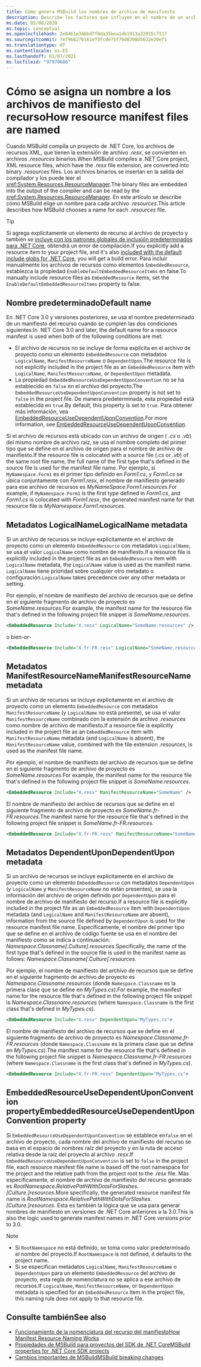 ```yaml
---
title: Cómo genera MSBuild los nombres de archivo de manifiesto
description: Describe los factores que influyen en el nombre de un archivo de manifiesto de recurso generado por MSBuild en tiempo de compilación.
ms.date: 05/08/2020
ms.topic: conceptual
ms.openlocfilehash: 2e0461e34bbd7f8da35bea1db1913a32915c7117
ms.sourcegitcommit: 7ef96827b161ef3fcde75f79d839885632e26ef1
ms.translationtype: HT
ms.contentlocale: es-ES
ms.lasthandoff: 01/07/2021
ms.locfileid: "97970686"
---
```

# <a name="how-resource-manifest-files-are-named"></a><span data-ttu-id="77a44-103">Cómo se asigna un nombre a los archivos de manifiesto del recurso</span><span class="sxs-lookup"><span data-stu-id="77a44-103">How resource manifest files are named</span></span>

<span data-ttu-id="77a44-104">Cuando MSBuild compila un proyecto de .NET Core, los archivos de recursos XML, que tienen la extensión de archivo *.resx*, se convierten en archivos *.resources* binarios.</span><span class="sxs-lookup"><span data-stu-id="77a44-104">When MSBuild compiles a .NET Core project, XML resource files, which have the *.resx* file extension, are converted into binary *.resources* files.</span></span> <span data-ttu-id="77a44-105">Los archivos binarios se insertan en la salida del compilador y los puede leer el <xref:System.Resources.ResourceManager>.</span><span class="sxs-lookup"><span data-stu-id="77a44-105">The binary files are embedded into the output of the compiler and can be read by the <xref:System.Resources.ResourceManager>.</span></span> <span data-ttu-id="77a44-106">En este artículo se describe cómo MSBuild elige un nombre para cada archivo *.resources*.</span><span class="sxs-lookup"><span data-stu-id="77a44-106">This article describes how MSBuild chooses a name for each *.resources* file.</span></span>

> [!TIP]
> <span data-ttu-id="77a44-107">Si agrega explícitamente un elemento de recurso al archivo de proyecto y también se [incluye con los patrones globales de inclusión predeterminados para .NET Core](../project-sdk/overview.md#default-includes-and-excludes), obtendrá un error de compilación.</span><span class="sxs-lookup"><span data-stu-id="77a44-107">If you explicitly add a resource item to your project file, and it's also [included with the default include globs for .NET Core](../project-sdk/overview.md#default-includes-and-excludes), you will get a build error.</span></span> <span data-ttu-id="77a44-108">Para incluir manualmente los archivos de recursos como elementos `EmbeddedResource`, establezca la propiedad `EnableDefaultEmbeddedResourceItems` en false.</span><span class="sxs-lookup"><span data-stu-id="77a44-108">To manually include resource files as `EmbeddedResource` items, set the `EnableDefaultEmbeddedResourceItems` property to false.</span></span>

## <a name="default-name"></a><span data-ttu-id="77a44-109">Nombre predeterminado</span><span class="sxs-lookup"><span data-stu-id="77a44-109">Default name</span></span>

<span data-ttu-id="77a44-110">En .NET Core 3.0 y versiones posteriores, se usa el nombre predeterminado de un manifiesto del recurso cuando se cumplen las dos condiciones siguientes:</span><span class="sxs-lookup"><span data-stu-id="77a44-110">In .NET Core 3.0 and later, the default name for a resource manifest is used when both of the following conditions are met:</span></span>

- <span data-ttu-id="77a44-111">El archivo de recursos no se incluye de forma explícita en el archivo de proyecto como un elemento `EmbeddedResource` con metadatos `LogicalName`, `ManifestResourceName` o `DependentUpon`.</span><span class="sxs-lookup"><span data-stu-id="77a44-111">The resource file is not explicitly included in the project file as an `EmbeddedResource` item with `LogicalName`, `ManifestResourceName`, or `DependentUpon` metadata.</span></span>
- <span data-ttu-id="77a44-112">La propiedad `EmbeddedResourceUseDependentUponConvention` no se ha establecido en `false` en el archivo del proyecto.</span><span class="sxs-lookup"><span data-stu-id="77a44-112">The `EmbeddedResourceUseDependentUponConvention` property is not set to `false` in the project file.</span></span> <span data-ttu-id="77a44-113">De manera predeterminada, esta propiedad está establecida en `true`.</span><span class="sxs-lookup"><span data-stu-id="77a44-113">By default, this property is set to `true`.</span></span> <span data-ttu-id="77a44-114">Para obtener más información, vea [EmbeddedResourceUseDependentUponConvention](../project-sdk/msbuild-props.md#embeddedresourceusedependentuponconvention).</span><span class="sxs-lookup"><span data-stu-id="77a44-114">For more information, see [EmbeddedResourceUseDependentUponConvention](../project-sdk/msbuild-props.md#embeddedresourceusedependentuponconvention).</span></span>

<span data-ttu-id="77a44-115">Si el archivo de recursos está ubicado con un archivo de origen ( *.cs* o *.vb*) del mismo nombre de archivo raíz, se usa el nombre completo del primer tipo que se define en el archivo de origen para el nombre de archivo de manifiesto.</span><span class="sxs-lookup"><span data-stu-id="77a44-115">If the resource file is colocated with a source file (*.cs* or *.vb*) of the same root file name, the full name of the first type that's defined in the source file is used for the manifest file name.</span></span> <span data-ttu-id="77a44-116">Por ejemplo, si `MyNamespace.Form1` es el primer tipo definido en *Form1.cs*, y *Form1.cs* se ubica conjuntamente con *Form1.resx*, el nombre de manifiesto generado para ese archivo de recursos es *MyNameSpace.Form1.resources*.</span><span class="sxs-lookup"><span data-stu-id="77a44-116">For example, if `MyNamespace.Form1` is the first type defined in *Form1.cs*, and *Form1.cs* is colocated with *Form1.resx*, the generated manifest name for that resource file is *MyNamespace.Form1.resources*.</span></span>

## <a name="logicalname-metadata"></a><span data-ttu-id="77a44-117">Metadatos LogicalName</span><span class="sxs-lookup"><span data-stu-id="77a44-117">LogicalName metadata</span></span>

<span data-ttu-id="77a44-118">Si un archivo de recursos se incluye explícitamente en el archivo de proyecto como un elemento `EmbeddedResource` con metadatos `LogicalName`, se usa el valor `LogicalName` como nombre de manifiesto.</span><span class="sxs-lookup"><span data-stu-id="77a44-118">If a resource file is explicitly included in the project file as an `EmbeddedResource` item with `LogicalName` metadata, the `LogicalName` value is used as the manifest name.</span></span> <span data-ttu-id="77a44-119">`LogicalName` tiene prioridad sobre cualquier otro metadato o configuración.</span><span class="sxs-lookup"><span data-stu-id="77a44-119">`LogicalName` takes precedence over any other metadata or setting.</span></span>

<span data-ttu-id="77a44-120">Por ejemplo, el nombre de manifiesto del archivo de recursos que se define en el siguiente fragmento de archivo de proyecto es *SomeName.resources*.</span><span class="sxs-lookup"><span data-stu-id="77a44-120">For example, the manifest name for the resource file that's defined in the following project file snippet is *SomeName.resources*.</span></span>

```xml
<EmbeddedResource Include="X.resx" LogicalName="SomeName.resources" />
```

<span data-ttu-id="77a44-121">o bien</span><span class="sxs-lookup"><span data-stu-id="77a44-121">-or-</span></span>

```xml
<EmbeddedResource Include="X.fr-FR.resx" LogicalName="SomeName.resources" />
```

## <a name="manifestresourcename-metadata"></a><span data-ttu-id="77a44-122">Metadatos ManifestResourceName</span><span class="sxs-lookup"><span data-stu-id="77a44-122">ManifestResourceName metadata</span></span>

<span data-ttu-id="77a44-123">Si un archivo de recursos se incluye explícitamente en el archivo de proyecto como un elemento `EmbeddedResource` con metadatos `ManifestResourceName` (y `LogicalName` no está presente), se usa el valor `ManifestResourceName` combinado con la extensión de archivo *.resources* como nombre de archivo de manifiesto.</span><span class="sxs-lookup"><span data-stu-id="77a44-123">If a resource file is explicitly included in the project file as an `EmbeddedResource` item with `ManifestResourceName` metadata (and `LogicalName` is absent), the `ManifestResourceName` value, combined with the file extension *.resources*, is used as the manifest file name.</span></span>

<span data-ttu-id="77a44-124">Por ejemplo, el nombre de manifiesto del archivo de recursos que se define en el siguiente fragmento de archivo de proyecto es *SomeName.resources*.</span><span class="sxs-lookup"><span data-stu-id="77a44-124">For example, the manifest name for the resource file that's defined in the following project file snippet is *SomeName.resources*.</span></span>

```xml
<EmbeddedResource Include="X.resx" ManifestResourceName="SomeName" />
```

<span data-ttu-id="77a44-125">El nombre de manifiesto del archivo de recursos que se define en el siguiente fragmento de archivo de proyecto es *SomeName.fr-FR.resources*.</span><span class="sxs-lookup"><span data-stu-id="77a44-125">The manifest name for the resource file that's defined in the following project file snippet is *SomeName.fr-FR.resources*.</span></span>

```xml
<EmbeddedResource Include="X.fr-FR.resx" ManifestResourceName="SomeName.fr-FR" />
```

## <a name="dependentupon-metadata"></a><span data-ttu-id="77a44-126">Metadatos DependentUpon</span><span class="sxs-lookup"><span data-stu-id="77a44-126">DependentUpon metadata</span></span>

<span data-ttu-id="77a44-127">Si un archivo de recursos se incluye explícitamente en el archivo de proyecto como un elemento `EmbeddedResource` con metadatos `DependentUpon` (y `LogicalName` y `ManifestResourceName` no están presentes), se usa la información del archivo de origen definido por `DependentUpon` para el nombre de archivo de manifiesto del recurso.</span><span class="sxs-lookup"><span data-stu-id="77a44-127">If a resource file is explicitly included in the project file as an `EmbeddedResource` item with `DependentUpon` metadata (and `LogicalName` and `ManifestResourceName` are absent), information from the source file defined by `DependentUpon` is used for the resource manifest file name.</span></span> <span data-ttu-id="77a44-128">Específicamente, el nombre del primer tipo que se define en el archivo de código fuente se usa en el nombre del manifiesto como se indica a continuación: *Namespace.Classname\[.Culture].resources*.</span><span class="sxs-lookup"><span data-stu-id="77a44-128">Specifically, the name of the first type that's defined in the source file is used in the manifest name as follows: *Namespace.Classname\[.Culture].resources*.</span></span>

<span data-ttu-id="77a44-129">Por ejemplo, el nombre de manifiesto del archivo de recursos que se define en el siguiente fragmento de archivo de proyecto es *Namespace.Classname.resources* (donde `Namespace.Classname` es la primera clase que se define en *MyTypes.cs*).</span><span class="sxs-lookup"><span data-stu-id="77a44-129">For example, the manifest name for the resource file that's defined in the following project file snippet is *Namespace.Classname.resources* (where `Namespace.Classname` is the first class that's defined in *MyTypes.cs*).</span></span>

```xml
<EmbeddedResource Include="X.resx" DependentUpon="MyTypes.cs">
```

<span data-ttu-id="77a44-130">El nombre de manifiesto del archivo de recursos que se define en el siguiente fragmento de archivo de proyecto es *Namespace.Classname.fr-FR.resources* (donde `Namespace.Classname` es la primera clase que se define en *MyTypes.cs*).</span><span class="sxs-lookup"><span data-stu-id="77a44-130">The manifest name for the resource file that's defined in the following project file snippet is *Namespace.Classname.fr-FR.resources* (where `Namespace.Classname` is the first class that's defined in *MyTypes.cs*).</span></span>

```xml
<EmbeddedResource Include="X.fr-FR.resx" DependentUpon="MyTypes.cs">
```

## <a name="embeddedresourceusedependentuponconvention-property"></a><span data-ttu-id="77a44-131">EmbeddedResourceUseDependentUponConvention property</span><span class="sxs-lookup"><span data-stu-id="77a44-131">EmbeddedResourceUseDependentUponConvention property</span></span>

<span data-ttu-id="77a44-132">Si `EmbeddedResourceUseDependentUponConvention` se establece en`false` en el archivo de proyecto, cada nombre del archivo de manifiesto del recurso se basa en el espacio de nombres raíz del proyecto y en la ruta de acceso relativa desde la raíz del proyecto al archivo *.resx*.</span><span class="sxs-lookup"><span data-stu-id="77a44-132">If `EmbeddedResourceUseDependentUponConvention` is set to `false` in the project file, each resource manifest file name is based off the root namespace for the project and the relative path from the project root to the *.resx* file.</span></span> <span data-ttu-id="77a44-133">Más específicamente, el nombre de archivo de manifiesto del recurso generado es *RootNamespace.RelativePathWithDotsForSlashes.\[Culture.]resources*.</span><span class="sxs-lookup"><span data-stu-id="77a44-133">More specifically, the generated resource manifest file name is *RootNamespace.RelativePathWithDotsForSlashes.\[Culture.]resources*.</span></span> <span data-ttu-id="77a44-134">Esta es también la lógica que se usa para generar nombres de manifiesto en versiones de .NET Core anteriores a la 3.0.</span><span class="sxs-lookup"><span data-stu-id="77a44-134">This is also the logic used to generate manifest names in .NET Core versions prior to 3.0.</span></span>

> [!NOTE]
>
> - <span data-ttu-id="77a44-135">Si `RootNamespace` no está definido, se toma como valor predeterminado el nombre del proyecto.</span><span class="sxs-lookup"><span data-stu-id="77a44-135">If `RootNamespace` is not defined, it defaults to the project name.</span></span>
> - <span data-ttu-id="77a44-136">Si se especifican metadatos `LogicalName`, `ManifestResourceName` o `DependentUpon` para un elemento `EmbeddedResource` del archivo de proyecto, esta regla de nomenclatura no se aplica a ese archivo de recursos.</span><span class="sxs-lookup"><span data-stu-id="77a44-136">If `LogicalName`, `ManifestResourceName`, or `DependentUpon` metadata is specified for an `EmbeddedResource` item in the project file, this naming rule does not apply to that resource file.</span></span>

## <a name="see-also"></a><span data-ttu-id="77a44-137">Consulte también</span><span class="sxs-lookup"><span data-stu-id="77a44-137">See also</span></span>

- [<span data-ttu-id="77a44-138">Funcionamiento de la nomenclatura del recurso del manifiesto</span><span class="sxs-lookup"><span data-stu-id="77a44-138">How Manifest Resource Naming Works</span></span>](https://gist.github.com/BenVillalobos/041673b9a73bec60fdc3bf0f86fae62a)
- [<span data-ttu-id="77a44-139">Propiedades de MSBuild para proyectos del SDK de .NET Core</span><span class="sxs-lookup"><span data-stu-id="77a44-139">MSBuild properties for .NET Core SDK projects</span></span>](../project-sdk/msbuild-props.md)
- [<span data-ttu-id="77a44-140">Cambios importantes de MSBuild</span><span class="sxs-lookup"><span data-stu-id="77a44-140">MSBuild breaking changes</span></span>](../compatibility/msbuild.md)
